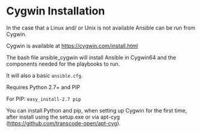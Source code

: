 # Cygwin Installation
In the case that a Linux and/ or Unix is not available Ansible can be run from Cygwin.

Cygwin is available at https://cygwin.com/install.html

The bash file ansible_cygwin will install Ansible in Cygwin64 and the components needed for the playbooks to run.

It will also a basic `ansible.cfg`. 

Requires Python 2.7+ and PIP

For PIP: `easy_install-2.7 pip`

You can install Python and pip, when setting up Cygwin for the first time, after install using the setup.exe or via apt-cyg (https://github.com/transcode-open/apt-cyg).

